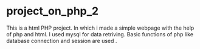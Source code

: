 # project_on_php_2
This is a html PHP project. In which i made a simple webpage  with the help of php and  html. I used mysql for data retriving.  Basic functions of php like database connection and session are used .
